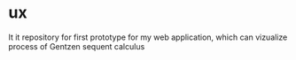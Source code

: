 # ux
It it repository for first prototype for my web application, which can vizualize process of Gentzen sequent calculus
